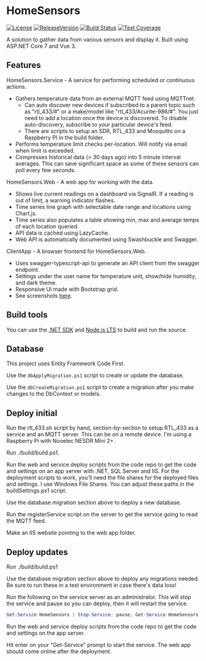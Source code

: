 # HomeSensors

[![License](https://img.shields.io/github/license/void-type/HomeSensors.svg)](https://github.com/void-type/HomeSensors/blob/main/LICENSE.txt)
[![ReleaseVersion](https://img.shields.io/github/release/void-type/HomeSensors.svg)](https://github.com/void-type/HomeSensors/releases)
[![Build Status](https://img.shields.io/azure-devops/build/void-type/VoidCore/25/main)](https://dev.azure.com/void-type/VoidCore/_build/latest?definitionId=25&branchName=main)
[![Test Coverage](https://img.shields.io/azure-devops/coverage/void-type/VoidCore/25/main)](https://dev.azure.com/void-type/VoidCore/_build/latest?definitionId=25&branchName=main)

A solution to gather data from various sensors and display it. Built using ASP.NET Core 7 and Vue 3.

## Features

HomeSensors.Service - A service for performing scheduled or continuous actions.

- Gathers temperature data from an external MQTT feed using MQTTnet.
  - Can auto discover new devices if subscribed to a parent topic such as "rtl_433/#" or a make/model like "rtl_433/Acurite-986/#". You just need to add a location once the device is discovered. To disable auto-discovery, subscribe to your particular device's feed.
  - There are scripts to setup an SDR, RTL_433 and Mosquitto on a Raspberry PI in the build folder.
- Performs temperature limit checks per-location. Will notify via email when limit is exceeded.
- Compresses historical data (> 30 days ago) into 5 minute interval averages. This can save significant space as some of these sensors can poll every few seconds.

HomeSensors.Web - A web app for working with the data.

- Shows live current readings on a dashboard via SignalR. If a reading is out of limit, a warning indicator flashes.
- Time series line graph with selectable date range and locations using Chart.js.
- Time series also populates a table showing min, max and average temps of each location queried.
- API data is cached using LazyCache.
- Web API is automatically documented using Swashbuckle and Swagger.

ClientApp - A browser frontend for HomeSensors.Web.

- Uses swagger-typescript-api to generate an API client from the swagger endpoint.
- Settings under the user name for temperature unit, show/hide humidity, and dark theme.
- Responsive UI made with Bootstrap grid.
- See screenshots [here](docs/screenshots.md).

## Build tools

You can use the [.NET SDK](https://dot.net/download) and [Node.js LTS](https://nodejs.org/) to build and run the source.

## Database

This project uses Entity Framework Code First.

Use the `dbApplyMigration.ps1` script to create or update the database.

Use the `dbCreateMigration.ps1` script to create a migration after you make changes to the DbContext or models.

## Deploy initial

Run the rtl_433.sh script by hand, section-by-section to setup RTL_433 as a service and an MQTT server. This can be on a remote device. I'm using a Raspberry Pi with Nooelec NESDR Mini 2+.

Run ./build/build.ps1.

Run the web and service deploy scripts from the code repo to get the code and settings on an app server with .NET, SQL Server and IIS. For the deployment scripts to work, you'll need the file shares for the deployed files and settings. I use Windows File Shares. You can adjust these paths in the buildSettings.ps1 script.

Use the database migration section above to deploy a new database.

Run the registerService script on the server to get the service going to read the MQTT feed.

Make an IIS website pointing to the web app folder.

## Deploy updates

Run ./build/build.ps1

Use the database migration section above to deploy any migrations needed. Be sure to run these in a test environment in case there's data loss!

Run the following  on the service server as an administrator. This will stop the service and pause so you can deploy, then it will restart the service.

```PowerShell
Get-Service HomeSensors | Stop-Service; pause; Get-Service HomeSensors | Start-Service
```

Run the web and service deploy scripts from the code repo to get the code and settings on the app server.

Hit enter on your "Get-Service" prompt to start the service. The web app should come online after the deployment.
